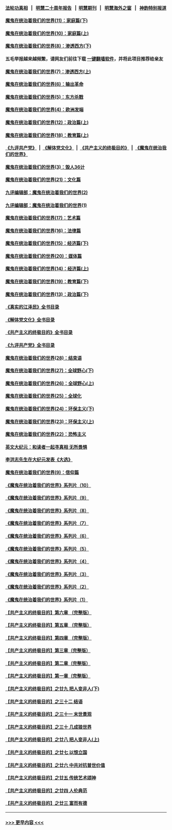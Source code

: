 #### [法轮功真相](https://github.com/gfw-breaker/truth/blob/master/README.md?t=0) &nbsp;&nbsp;|&nbsp;&nbsp; [明慧二十周年报告](https://github.com/gfw-breaker/mh-reports/blob/master/README.md?t=0) &nbsp;&nbsp;|&nbsp;&nbsp;[明慧期刊](https://github.com/gfw-breaker/mh-qikan) &nbsp;&nbsp;|&nbsp;&nbsp; [明慧海外之窗](https://github.com/gfw-breaker/mh-news/blob/master/README.md?t=0) &nbsp;&nbsp;|&nbsp;&nbsp; [神韵特别报道](https://github.com/gfw-breaker/mh-news/blob/master/shenyun.md?t=0)
#### [魔鬼在统治着我们的世界(11)：家庭篇(下)](../pages/nsc422/n10440961.md?t=12020750) 
#### [魔鬼在统治着我们的世界(10)：家庭篇(上)](../pages/nsc422/n10435448.md?t=12020750) 
#### [魔鬼在统治着我们的世界(8)：渗透西方(下)](../pages/nsc422/n10429603.md?t=12020750) 
#### 五毛举报越来越频繁，请网友们前往下载 [一键翻墙软件](https://github.com/gfw-breaker/ssr-accounts)，并将此项目推荐给亲友
#### [魔鬼在统治着我们的世界(7)：渗透西方(上)](../pages/nsc422/n10426013.md?t=12020750) 
#### [魔鬼在统治着我们的世界(6)：输出革命](../pages/nsc422/n10421536.md?t=12020750) 
#### [魔鬼在统治着我们的世界(5)：东方杀戮](../pages/nsc422/n10417707.md?t=12020750) 
#### [魔鬼在统治着我们的世界(4)：欧洲发端](../pages/nsc422/n10414890.md?t=12020750) 
#### [魔鬼在统治着我们的世界(12)：政治篇(上)](../pages/nsc422/n10444576.md?t=12020750) 
#### [魔鬼在统治着我们的世界(18)：教育篇(上)](../pages/nsc422/n10526970.md?t=12020750) 
#### [《九评共产党》](https://github.com/begood0513/9ping.md/blob/master/README.md) &nbsp;|&nbsp; [《解体党文化》](../../../../jtdwh.md/blob/master/README.md)  &nbsp;|&nbsp; [《共产主义的终极目的》](../../../../gczydzjmd.md/blob/master/README.md) &nbsp;|&nbsp; [《魔鬼在统治我们的世界》](../../../../mgztzwmdsj.md/blob/master/README.md) 
#### [魔鬼在统治着我们的世界(3)：毁人36计](../pages/nsc422/n10411583.md?t=12020750) 
#### [魔鬼在统治着我们的世界(21)：文化篇](../pages/nsc422/n10597706.md?t=12020750) 
#### [九评编辑部：魔鬼在统治着我们的世界(2)](../pages/nsc422/n10410036.md?t=12020750) 
#### [九评编辑部：魔鬼在统治着我们的世界(1)](../pages/nsc422/n10406825.md?t=12020750) 
#### [魔鬼在统治着我们的世界(17)：艺术篇](../pages/nsc422/n10499093.md?t=12020750) 
#### [魔鬼在统治着我们的世界(16)：法律篇](../pages/nsc422/n10485969.md?t=12020750) 
#### [魔鬼在统治着我们的世界(15)：经济篇(下)](../pages/nsc422/n10469975.md?t=12020750) 
#### [魔鬼在统治着我们的世界(20)：媒体篇](../pages/nsc422/n10586579.md?t=12020750) 
#### [魔鬼在统治着我们的世界(14)：经济篇(上)](../pages/nsc422/n10457370.md?t=12020750) 
#### [魔鬼在统治着我们的世界(19)：教育篇(下)](../pages/nsc422/n10564808.md?t=12020750) 
#### [魔鬼在统治着我们的世界(13)：政治篇(下)](../pages/nsc422/n10448270.md?t=12020750) 
#### [《真实的江泽民》全书目录](../pages/nsc422/n13721399.md?t=12020750) 
#### [《解体党文化》全书目录](../pages/nsc422/n13721157.md?t=12020750) 
#### [《共产主义的终极目的》全书目录](../pages/nsc422/n13721048.md?t=12020750) 
#### [《九评共产党》全书目录](../pages/nsc422/n13708085.md?t=12020750) 
#### [魔鬼在统治着我们的世界(28)：结束语](../pages/nsc422/n10936246.md?t=12020750) 
#### [魔鬼在统治着我们的世界(27)：全球野心(下)](../pages/nsc422/n10928319.md?t=12020750) 
#### [魔鬼在统治着我们的世界(26)：全球野心(上)](../pages/nsc422/n10900318.md?t=12020750) 
#### [魔鬼在统治着我们的世界(25)：全球化](../pages/nsc422/n10788205.md?t=12020750) 
#### [魔鬼在统治着我们的世界(24)：环保主义(下)](../pages/nsc422/n10695307.md?t=12020750) 
#### [魔鬼在统治着我们的世界(23)：环保主义(上)](../pages/nsc422/n10688613.md?t=12020750) 
#### [魔鬼在统治着我们的世界(22)：恐怖主义](../pages/nsc422/n10614727.md?t=12020750) 
#### [英文大纪元：和读者一起寻真相 无所畏惧](../pages/nsc422/n12542027.md?t=12020750) 
#### [李洪志先生在大纪元发表《大选》](../pages/nsc422/n12534746.md?t=12020750) 
#### [魔鬼在统治着我们的世界(9)：信仰篇](../pages/nsc422/n10432159.md?t=12020750) 
#### [《魔鬼在统治着我们的世界》系列片（10）](../pages/nsc422/n12292670.md?t=12020750) 
#### [《魔鬼在统治着我们的世界》系列片（9）](../pages/nsc422/n12290859.md?t=12020750) 
#### [《魔鬼在统治着我们的世界》系列片（8）](../pages/nsc422/n12287445.md?t=12020750) 
#### [《魔鬼在统治着我们的世界》系列片（7）](../pages/nsc422/n12283425.md?t=12020750) 
#### [《魔鬼在统治着我们的世界》系列片（6）](../pages/nsc422/n12282314.md?t=12020750) 
#### [《魔鬼在统治着我们的世界》系列片（5）](../pages/nsc422/n12281419.md?t=12020750) 
#### [《魔鬼在统治着我们的世界》系列片（4）](../pages/nsc422/n12274024.md?t=12020750) 
#### [《魔鬼在统治着我们的世界》系列片（3）](../pages/nsc422/n12271322.md?t=12020750) 
#### [《魔鬼在统治着我们的世界》系列片（2）](../pages/nsc422/n12269049.md?t=12020750) 
#### [《魔鬼在统治着我们的世界》系列片（1）](../pages/nsc422/n12267575.md?t=12020750) 
#### [【共产主义的终极目的】第六章 （完整版）](../pages/nsc422/n11428913.md?t=12020750) 
#### [【共产主义的终极目的】第五章 （完整版）](../pages/nsc422/n11428912.md?t=12020750) 
#### [【共产主义的终极目的】第四章 （完整版）](../pages/nsc422/n11428907.md?t=12020750) 
#### [【共产主义的终极目的】第三章（完整版）](../pages/nsc422/n11428848.md?t=12020750) 
#### [【共产主义的终极目的】第二章（完整版）](../pages/nsc422/n11428831.md?t=12020750) 
#### [【共产主义的终极目的】第一章（完整版）](../pages/nsc422/n11417651.md?t=12020750) 
#### [【共产主义的终极目的】之廿九 把人变非人(下)](../pages/nsc422/n11344140.md?t=12020750) 
#### [【共产主义的终极目的】之三十二 结语](../pages/nsc422/n11360535.md?t=12020750) 
#### [【共产主义的终极目的】之三十一 末世景观](../pages/nsc422/n11351129.md?t=12020750) 
#### [【共产主义的终极目的】之三十 几成狼世界](../pages/nsc422/n11348280.md?t=12020750) 
#### [【共产主义的终极目的】之廿八 把人变非人(上)](../pages/nsc422/n11340492.md?t=12020750) 
#### [【共产主义的终极目的】之廿七 以恨立国](../pages/nsc422/n11336944.md?t=12020750) 
#### [【共产主义的终极目的】之廿六 中共对抗普世价值](../pages/nsc422/n11324785.md?t=12020750) 
#### [【共产主义的终极目的】之廿五 传统艺术颂神](../pages/nsc422/n11296396.md?t=12020750) 
#### [【共产主义的终极目的】之廿四 人伦典范](../pages/nsc422/n11296397.md?t=12020750) 
#### [【共产主义的终极目的】之廿三 富而有德](../pages/nsc422/n11283598.md?t=12020750) 

----
#### [ >>> 更早内容 <<< ](../indexes/nsc422-earlier.md)
